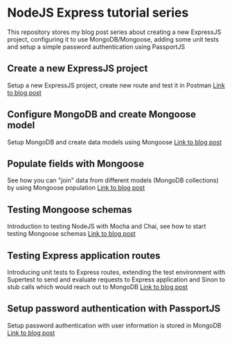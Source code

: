 # NodeJS Express tutorial series

This repository stores my blog post series about creating a new ExpressJS
project, configuring it to use MongoDB/Mongoose, adding some unit tests
and setup a simple password authentication using PassportJS

## Create a new ExpressJS project

Setup a new ExpressJS project, create new route and test it in Postman
[Link to blog post](https://itgipsy.com/web-development/nodejs-middleware-express/)

## Configure MongoDB and create Mongoose model

Setup MongoDB and create data models using Mongoose
[Link to blog post](https://itgipsy.com/web-development/using-mongoose-express/)

## Populate fields with Mongoose

See how you can "join" data from different models (MongoDB collections)
by using Mongoose population
[Link to blog post](https://itgipsy.com/web-development/populate-fields-mongoose/)

## Testing Mongoose schemas

Introduction to testing NodeJS with Mocha and Chai, see how to start
testing Mongoose schemas
[Link to blog post](https://itgipsy.com/web-development/testing-nodejs-mongoose/)

## Testing Express application routes

Introducing unit tests to Express routes, extending the test environment
with Supertest to send and evaluate requests to Express application and
Sinon to stub calls which would reach out to MongoDB
[Link to blog post](https://itgipsy.com/web-development/testing-nodejs-express-mongoose/)

## Setup password authentication with PassportJS

Setup password authentication with user information is stored in MongoDB
[Link to blog post](https://itgipsy.com/web-development/nodejs-password-authentication/)
